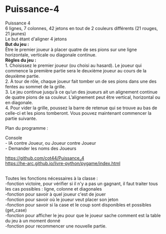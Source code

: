 # Puissance-4
Puissance 4
<br> 6 lignes, 7 colonnes, 42 jetons en tout de 2 couleurs différents (21 rouges, 21 jaunes)
<br> Le but étant d'aligner 4 jetons
<br><strong>But du jeu :</strong>
<br>Être le premier joueur à placer quatre de ses pions sur une ligne horizontale, verticale
ou diagonale continue.
<br><strong>Règles du jeu :</strong>
<br>1. Choisissez le premier joueur (ou choisi au hasard). Le joueur qui commence la première partie sera
le deuxième joueur au cours de la deuxième partie.
<br>2. À tour de rôle, chaque joueur fait tomber un de ses pions dans une des fentes
au sommet de la grille.
<br>3. Le jeu continue jusqu’à ce qu’un des joueurs ait un alignement continue de
quatre pions de sa couleur. L’alignement peut être vertical, horizontal ou en
diagonale.
<br>4. Pour vider la grille, poussez la barre de retenue qui se trouve au bas de celle-ci
et les pions tomberont. Vous pouvez maintenant commencer la partie suivante.

Plan du programme :

Console
<br>- IA contre Joueur, ou Joueur contre Joueur
<br>- Demander les noms des Joueurs




https://github.com/cot44/Puissance_4
<br> https://he-arc.github.io/livre-python/pygame/index.html


<br> Toutes les fonctions nécessaires à la classe :
<br>-fonction victoire, pour vérifier si il n'y a pas un gagnant, il faut traiter tous les cas possibles : ligne, colonne et diagonales
<br>-fonction pour savoir à quel joueur c'est de jouer
<br>-fonction pour savoir où le joueur veut placer son jeton
<br>-fonction pour savoir si la case et le coup sont disponibles et possibles (get_case)
<br>-fonction pour afficher le jeu pour que le joueur sache comment est la table du jeu à un moment donné
<br>-fonction pour recommencer une nouvelle partie.

